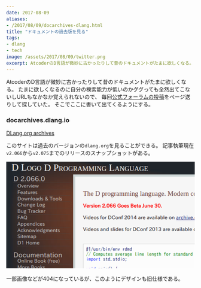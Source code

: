 ```yaml
---
date: 2017-08-09
aliases:
- /2017/08/09/docarchives-dlang.html
title: "ドキュメントの過去版を見る"
tags:
- dlang
- tech
image: /assets/2017/08/09/twitter.png
excerpt: AtcoderのD言語が微妙に古かったりして昔のドキュメントがたまに欲しくなる。 たまに欲しくなるのに自分の検索能力が低いのかググっても全然出てこないしURLもなかなか覚えられないので、 毎回公式フォーラムの投稿をページ送りして探していた。 そこでここに書いて出てくるようにする。
---
```


AtcoderのD言語が微妙に古かったりして昔のドキュメントがたまに欲しくなる。
たまに欲しくなるのに自分の検索能力が低いのかググっても全然出てこないしURLもなかなか覚えられないので、
毎回[公式フォーラムの投稿](http://forum.dlang.org/post/sxxdxahqofpdnsjddnho@forum.dlang.org)をページ送りして探していた。
そこでここに書いて出てくるようにする。

### docarchives.dlang.io

[DLang.org archives](https://docarchives.dlang.io/)

このサイトは過去のバージョンの`dlang.org`を見ることができる。
記事執筆現在`v2.066`から`v2.075`までのリリースのスナップショットがある。

![スクショ](/assets/2017/08/09/v2066.png)

一部画像などが404になっているが、このようにデザインも旧仕様である。
